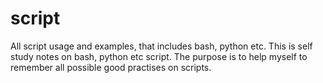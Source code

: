 # script
All script usage and examples, that includes bash, python etc.
This is self study notes on bash, python etc script. The purpose is to help myself to remember all possible good practises on scripts.
